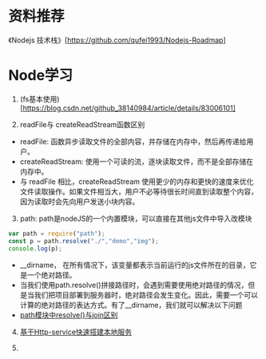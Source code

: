 <!--
 * @Author: TerryMin
 * @Date: 2022-05-31 09:09:32
 * @LastEditors: TerryMin
 * @LastEditTime: 2022-09-22 10:26:39
 * @Description: file not
-->
# 资料推荐
《Nodejs 技术栈》[https://github.com/qufei1993/Nodejs-Roadmap]


# Node学习

1. (fs基本使用)[https://blog.csdn.net/github_38140984/article/details/83006101]

2. readFile与 createReadStream函数区别
- readFile: 函数异步读取文件的全部内容，并存储在内存中，然后再传递给用户。
- createReadStream: 使用一个可读的流，逐块读取文件，而不是全部存储在内存中。
- 与 readFile 相比，createReadStream 使用更少的内存和更快的速度来优化文件读取操作。如果文件相当大，用户不必等待很长时间直到读取整个内容，因为读取时会先向用户发送小块内容。

3. path: path是nodeJS的一个内置模块，可以直接在其他js文件中导入改模块
```js
var path = require("path");
const p = path.resolve("./","demo","img");
console.log(p);
```
- __dirname， 在所有情况下，该变量都表示当前运行的js文件所在的目录，它是一个绝对路径。
- 当我们使用path.resolve()拼接路径时，会遇到需要使用绝对路径的情况，但是当我们把项目部署到服务器时，绝对路径会发生变化。因此，需要一个可以计算的绝对路径的表达方式。有了__dirname，我们就可以解决以下问题
- [path模块中resolve()与join区别](https://www.jb51.net/article/149676.htm)


4. [基于Http-service快速搭建本地服务](https://blog.csdn.net/weixin_45932733/article/details/115861292)

5.



